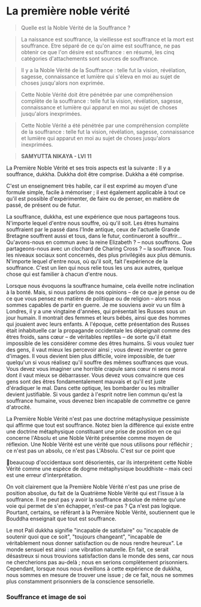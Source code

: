 La première noble vérité
===

> Quelle est la Noble Vérité de la Souffrance ?

> La naissance est souffrance, la vieillesse est souffrance et la mort est souffrance. Etre séparé de ce qu'on aime est souffrance, ne pas obtenir ce que l'on désire est souffrance : en résumé, les cinq catégories d'attachements sont sources de souffrance.

> Il y a la Noble Vérité de la Souffrance : telle fut la vision, révélation, sagesse, connaissance et lumière qui s'éleva en moi au sujet de choses jusqu'alors non exprimée.

> Cette Noble Vérité doit être pénétrée par une compréhension complète de la souffrance : telle fut la vision, révélation, sagesse, connaissance et lumière qui apparut en moi au sujet de choses jusqu'alors inexprimées.

> Cette Noble Vérité a été pénétrée par une compréhension complète de la souffrance : telle fut la vision, révélation, sagesse, connaissance et lumière qui apparut en moi au sujet de choses jusqu'alors inexprimées.

> **SAMYUTTA NIKAYA - LVI 11**

La Première Noble Vérité et ses trois aspects est la suivante : Il y a souffrance, dukkha. Dukkha doit être comprise. Dukkha a été comprise.

C'est un enseignement très habile, car il est exprimé au moyen d'une
formule simple, facile à mémoriser ; il est également applicable à tout ce
qu'il est possible d'expérimenter, de faire ou de penser, en matière de passé,
de présent ou de futur.

La souffrance, dukkha, est une expérience que nous partageons tous.
N'importe lequel d'entre nous souffre, où qu'il soit. Les êtres humains
souffraient par le passé dans l'Inde antique, ceux de l'actuelle Grande
Bretagne souffrent aussi et tous, dans le futur, continueront à souffrir…
Qu'avons-nous en commun avec la reine Elizabeth ? – nous souffrons. Que
partageons-nous avec un clochard de Charing Cross ? – la souffrance. Tous
les niveaux sociaux sont concernés, des plus privilégiés aux plus démunis.
N'importe lequel d'entre nous, où qu'il soit, fait l'expérience de la
souffrance. C'est un lien qui nous relie tous les uns aux autres, quelque
chose qui est familier à chacun d'entre nous.

Lorsque nous évoquons la souffrance humaine, cela éveille notre inclination
à la bonté. Mais, si nous parlons de nos opinions – de ce que je pense ou de
ce que vous pensez en matière de politique ou de religion – alors nous
sommes capables de partir en guerre. Je me souviens avoir vu un film à
Londres, il y a une vingtaine d'années, qui présentait les Russes sous un jour
humain. Il montrait des femmes et leurs bébés, ainsi que des hommes qui
jouaient avec leurs enfants. A l'époque, cette présentation des Russes était
inhabituelle car la propagande occidentale les dépeignait comme des êtres
froids, sans cœur – de véritables reptiles – de sorte qu'il était impossible de
les considérer comme des êtres humains. Si vous voulez tuer des gens, il
vaut mieux les percevoir ainsi ; vous devez inventer ce genre d'images. Il
vous devient bien plus difficile, voire impossible, de tuer quelqu'un si vous
réalisez qu'il souffre des mêmes souffrances que vous. Vous devez vous
imaginer une horrible crapule sans cœur ni sens moral dont il vaut mieux se
débarrasser. Vous devez vous convaincre que ces gens sont des êtres
fondamentalement mauvais et qu'il est juste d'éradiquer le mal. Dans cette
optique, les bombarder ou les mitrailler devient justifiable. Si vous gardez à
l'esprit notre lien commun qu'est la souffrance humaine, vous devenez bien
incapable de commettre ce genre d'atrocité.

La Première Noble Vérité n'est pas une doctrine métaphysique pessimiste
qui affirme que tout est souffrance. Notez bien la différence qui existe entre
une doctrine métaphysique constituant une prise de position en ce qui
concerne l'Absolu et une Noble Vérité présentée comme moyen de
réflexion. Une Noble Vérité est une vérité que nous utilisons pour réfléchir ;
ce n'est pas un absolu, ce n'est pas L'Absolu. C'est sur ce point que

beaucoup d'occidentaux sont désorientés, car ils interprètent cette Noble
Vérité comme une espèce de dogme métaphysique bouddhiste – mais ceci
est une erreur d'interprétation.

On voit clairement que la Première Noble Vérité n'est pas une prise de
position absolue, du fait de la Quatrième Noble Vérité qui est l'issue à la
souffrance. Il ne peut pas y avoir la souffrance absolue de même qu'une
voie qui permet de s'en échapper, n'est-ce pas ? Ça n'est pas logique.
Pourtant, certains, se référant à la Première Noble Vérité, soutiennent que le
Bouddha enseignait que tout est souffrance.

Le mot Pali dukkha signifie "incapable de satisfaire" ou "incapable de
soutenir quoi que ce soit", "toujours changeant", "incapable de
véritablement nous donner satisfaction ou de nous rendre heureux". Le
monde sensuel est ainsi : une vibration naturelle. En fait, ce serait
désastreux si nous trouvions satisfaction dans le monde des sens, car nous
ne chercherions pas au-delà ; nous en serions complètement prisonniers.
Cependant, lorsque nous nous éveillons à cette expérience de dukkha, nous
sommes en mesure de trouver une issue ; de ce fait, nous ne sommes plus
constamment prisonniers de la conscience sensorielle.

### Souffrance et image de soi

